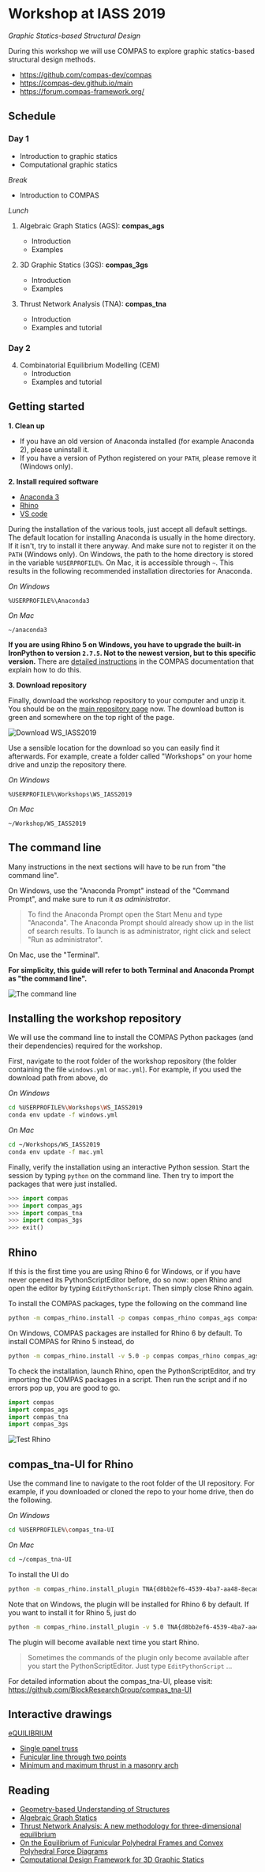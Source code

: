 # Workshop at IASS 2019

*Graphic Statics-based Structural Design*

During this workshop we will use COMPAS to explore graphic statics-based structural design methods.

* https://github.com/compas-dev/compas
* https://compas-dev.github.io/main
* https://forum.compas-framework.org/


## Schedule

### Day 1

* Introduction to graphic statics
* Computational graphic statics

*Break*

* Introduction to COMPAS

*Lunch*


1. Algebraic Graph Statics (AGS): **compas_ags**
    * Introduction
    * Examples

2. 3D Graphic Statics (3GS): **compas_3gs**
    * Introduction
    * Examples

3. Thrust Network Analysis (TNA): **compas_tna**
    * Introduction
    * Examples and tutorial


### Day 2

4. Combinatorial Equilibrium Modelling (CEM)
    * Introduction
    * Examples and tutorial


## Getting started

<!-- [Instructions for Mac](mac.md) -->
<!-- [Instructions for Windows](windows.md) -->

**1. Clean up**

*   If you have an old version of Anaconda installed (for example Anaconda 2), please uninstall it.
*   If you have a version of Python registered on your `PATH`, please remove it (Windows only).

**2. Install required software**

*   [Anaconda 3](https://www.anaconda.com/distribution/)
*   [Rhino](https://www.rhino3d.com/download)
*   [VS code](https://code.visualstudio.com/)

During the installation of the various tools, just accept all default settings.
The default location for installing Anaconda is usually in the home directory.
If it isn't, try to install it there anyway.
And make sure not to register it on the `PATH` (Windows only).
On Windows, the path to the home directory is stored in the variable `%USERPROFILE%`.
On Mac, it is accessible through `~`.
This results in the following recommended installation directories for Anaconda.

*On Windows*

```
%USERPROFILE%\Anaconda3
```

*On Mac*

```
~/anaconda3
```

**If you are using Rhino 5 on Windows, you have to upgrade the built-in IronPython to version `2.7.5`.
Not to the newest version, but to this specific version.**
There are [detailed instructions](https://compas-dev.github.io/main/environments/rhino.html)
in the COMPAS documentation that explain how to do this.


**3. Download repository**

Finally, download the workshop repository to your computer and unzip it.
You should be on the [main repository page](https://github.com/BlockResearchGroup/WS_IASS2019) now.
The download button is green and somewhere on the top right of the page.

![Download WS_IASS2019](_images/download-repo.png)

Use a sensible location for the download so you can easily find it afterwards.
For example, create a folder called "Workshops" on your home drive and unzip the repository there.

*On Windows*

```
%USERPROFILE%\Workshops\WS_IASS2019
```

*On Mac*

```
~/Workshop/WS_IASS2019
```


## The command line

Many instructions in the next sections will have to be run from "the command line".

On Windows, use the "Anaconda Prompt" instead of the "Command Prompt", and make sure to run it *as administrator*.

> To find the Anaconda Prompt open the Start Menu and type "Anaconda".
> The Anaconda Prompt should already show up in the list of search results.
> To launch is as administrator, right click and select "Run as administrator".

On Mac, use the "Terminal".

**For simplicity, this guide will refer to both Terminal and Anaconda Prompt as "the command line".**

![The command line](_images/the-command-line.png)


## Installing the workshop repository

We will use the command line to install the COMPAS Python packages (and their dependencies) required for the workshop.

First, navigate to the root folder of the workshop repository (the folder containing the file `windows.yml` or `mac.yml`).
For example, if you used the download path from above, do

*On Windows*

```bash
cd %USERPROFILE%\Workshops\WS_IASS2019
conda env update -f windows.yml
```

*On Mac*

```bash
cd ~/Workshops/WS_IASS2019
conda env update -f mac.yml
```

Finally, verify the installation using an interactive Python session.
Start the session by typing `python` on the command line.
Then try to import the packages that were just installed.

```python
>>> import compas
>>> import compas_ags
>>> import compas_tna
>>> import compas_3gs
>>> exit()
```

## Rhino

If this is the first time you are using Rhino 6 for Windows, or if you have never opened its
PythonScriptEditor before, do so now: open Rhino and open the editor by typing `EditPythonScript`.
Then simply close Rhino again.

To install the COMPAS packages, type the following on the command line

```bash
python -m compas_rhino.install -p compas compas_rhino compas_ags compas_tna compas_3gs
```

On Windows, COMPAS packages are installed for Rhino 6 by default.
To install COMPAS for Rhino 5 instead, do

```bash
python -m compas_rhino.install -v 5.0 -p compas compas_rhino compas_ags compas_tna compas_3gs
```

To check the installation, launch Rhino, open the PythonScriptEditor, and try
importing the COMPAS packages in a script.
Then run the script and if no errors pop up, you are good to go.

```python
import compas
import compas_ags
import compas_tna
import compas_3gs
```

![Test Rhino](_images/test-rhino.png)


## compas_tna-UI for Rhino

Use the command line to navigate to the root folder of the UI repository.
For example, if you downloaded or cloned the repo to your home drive, then do the following.

*On Windows*

```bash
cd %USERPROFILE%\compas_tna-UI
```

*On Mac*

```bash
cd ~/compas_tna-UI
```

To install the UI do

```bash
python -m compas_rhino.install_plugin TNA{d8bb2ef6-4539-4ba7-aa48-8ecadb23c229}
```

Note that on Windows, the plugin will be installed for Rhino 6 by default.
If you want to install it for Rhino 5, just do

```bash
python -m compas_rhino.install_plugin -v 5.0 TNA{d8bb2ef6-4539-4ba7-aa48-8ecadb23c229}
```

The plugin will become available next time you start Rhino.

> Sometimes the commands of the plugin only become available after you start the
> PythonScriptEditor. Just type `EditPythonScript` ...

For detailed information about the compas_tna-UI, please visit: https://github.com/BlockResearchGroup/compas_tna-UI



## Interactive drawings

[eQUILIBRIUM](http://block.arch.ethz.ch/eq)

* [Single panel truss](http://block.arch.ethz.ch/eq/drawing/view/36)
* [Funicular line through two points](http://block.arch.ethz.ch/eq/drawing/view/5)
* [Minimum and maximum thrust in a masonry arch](http://block.arch.ethz.ch/eq/drawing/view/16)


## Reading

* [Geometry-based Understanding of Structures](http://block.arch.ethz.ch/brg/publications/399)
* [Algebraic Graph Statics](http://block.arch.ethz.ch/brg/publications/413)
* [Thrust Network Analysis: A new methodology for three-dimensional equilibrium](http://block.arch.ethz.ch/brg/publications/355)
* [On the Equilibrium of Funicular Polyhedral Frames and Convex Polyhedral Force Diagrams](http://block.arch.ethz.ch/brg/publications/444)
* [Computational Design Framework for 3D Graphic Statics](http://block.arch.ethz.ch/brg/publications/897)
